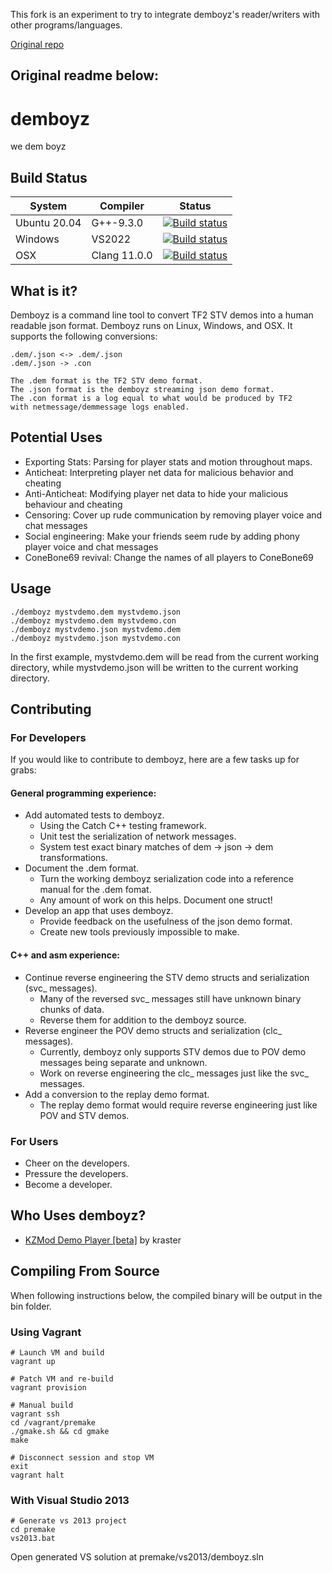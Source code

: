 This fork is an experiment to try to integrate demboyz's reader/writers with other programs/languages. 

[Original repo](https://github.com/SizzlingStats/demboyz)

Original readme below:
---
# demboyz
we dem boyz

## Build Status
| System | Compiler | Status |
| ------ | -------- | ------ |
| Ubuntu 20.04 | G++-9.3.0 | [![Build status](https://ci.appveyor.com/api/projects/status/vij4rx4kfsfa73ai/branch/master?svg=true)](https://ci.appveyor.com/project/SizzlingCalamari/demboyz-linux/branch/master) |
| Windows | VS2022 | [![Build status](https://ci.appveyor.com/api/projects/status/pc63pbl9b0t5tygl/branch/master?svg=true)](https://ci.appveyor.com/project/SizzlingCalamari/demboyz/branch/master) |
| OSX | Clang 11.0.0 | [![Build status](https://ci.appveyor.com/api/projects/status/r9ka01wvs8ge5mx9/branch/master?svg=true)](https://ci.appveyor.com/project/SizzlingCalamari/demboyz-osx/branch/master) |

## What is it?

Demboyz is a command line tool to convert TF2 STV demos into a human readable json format. Demboyz runs on Linux, Windows, and OSX.
It supports the following conversions:

    .dem/.json <-> .dem/.json
    .dem/.json -> .con

    The .dem format is the TF2 STV demo format.
    The .json format is the demboyz streaming json demo format.
    The .con format is a log equal to what would be produced by TF2
    with netmessage/demmessage logs enabled.

## Potential Uses
* Exporting Stats: Parsing for player stats and motion throughout maps.
* Anticheat: Interpreting player net data for malicious behavior and cheating
* Anti-Anticheat: Modifying player net data to hide your malicious behaviour and cheating
* Censoring: Cover up rude communication by removing player voice and chat messages
* Social engineering: Make your friends seem rude by adding phony player voice and chat messages
* ConeBone69 revival: Change the names of all players to ConeBone69

## Usage

    ./demboyz mystvdemo.dem mystvdemo.json
    ./demboyz mystvdemo.dem mystvdemo.con
    ./demboyz mystvdemo.json mystvdemo.dem
    ./demboyz mystvdemo.json mystvdemo.con

In the first example, mystvdemo.dem will be read from the current working directory, while mystvdemo.json will be written to the current working directory.

## Contributing

### For Developers

If you would like to contribute to demboyz, here are a few tasks up for grabs:

#### General programming experience:
* Add automated tests to demboyz.
    * Using the Catch C++ testing framework.
    * Unit test the serialization of network messages.
    * System test exact binary matches of dem -> json -> dem transformations.
* Document the .dem format.
    * Turn the working demboyz serialization code into a reference manual for the .dem fomat.
    * Any amount of work on this helps. Document one struct!
* Develop an app that uses demboyz.
    * Provide feedback on the usefulness of the json demo format.
    * Create new tools previously impossible to make.

#### C++ and asm experience:
* Continue reverse engineering the STV demo structs and serialization (svc_ messages).
    * Many of the reversed svc_ messages still have unknown binary chunks of data.
    * Reverse them for addition to the demboyz source.
* Reverse engineer the POV demo structs and serialization (clc_ messages).
    * Currently, demboyz only supports STV demos due to POV demo messages being separate and unknown.
    * Work on reverse engineering the clc_ messages just like the svc_ messages.
* Add a conversion to the replay demo format.
    * The replay demo format would require reverse engineering just like POV and STV demos.

### For Users

* Cheer on the developers.
* Pressure the developers.
* Become a developer.

## Who Uses demboyz?

* [KZMod Demo Player [beta]](http://xtreme-jumps.eu/e107_plugins/forum/forum_viewtopic.php?359435) by kraster

## Compiling From Source

When following instructions below, the compiled binary will be output in the bin folder.


### Using Vagrant

    # Launch VM and build
    vagrant up

    # Patch VM and re-build
    vagrant provision

    # Manual build
    vagrant ssh
    cd /vagrant/premake
    ./gmake.sh && cd gmake
    make

    # Disconnect session and stop VM
    exit
    vagrant halt

### With Visual Studio 2013

    # Generate vs 2013 project
    cd premake
    vs2013.bat
    
Open generated VS solution at premake/vs2013/demboyz.sln
